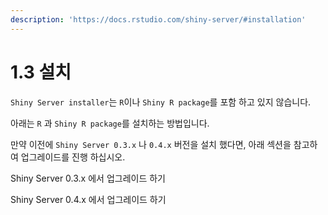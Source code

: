```yaml
---
description: 'https://docs.rstudio.com/shiny-server/#installation'
---
```


# 1.3 설치

`Shiny Server installer`는 `R`이나 `Shiny R package`를 포함 하고 있지 않습니다. 

아래는 `R` 과 `Shiny R package`를 설치하는 방법입니다. 

만약 이전에 `Shiny Server 0.3.x` 나 `0.4.x` 버전을 설치 했다면, 아래 섹션을 참고하여 업그레이드를 진행 하십시오.

Shiny Server 0.3.x 에서 업그레이드 하기

Shiny Server 0.4.x 에서 업그레이드 하기



